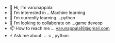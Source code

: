 - 👋 Hi, I’m varunappala
- 👀 I’m interested in ...Machine learning
- 🌱 I’m currently learning ...python
- 💞️ I’m looking to collaborate on ...game deveop
- 📫 How to reach me ... varunappala18@gmail.com
- ⚡ Ask me about: ... c , python.

<!---
varunappala-18/varunappala-18 is a ✨ special ✨ repository because its `README.md` (this file) appears on your GitHub profile.
You can click the Preview link to take a look at your changes.
--->
